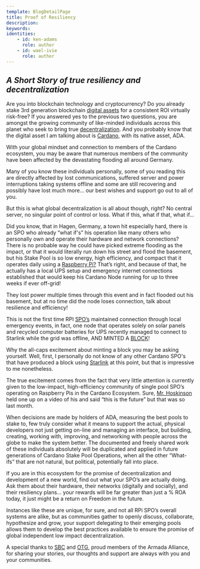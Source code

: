 ```yaml
---
template: BlogDetailPage
title: Proof of Resiliency
description: 
keywords: 
identities: 
    - id: ken-adams
      role: author
    - id: wael-ivie
      role: author
---
```


## ***A Short Story of true resiliency and decentralization***


Are you into blockchain technology and cryptocurrency? Do you already stake 3rd generation blockchain [digital assets](/en/terms/digital-asset.md) for a consistent ROI virtually risk-free? If you answered yes to the previous two questions, you are amongst the growing community of like-minded individuals across this planet who seek to bring true [decentralization](/en/terms/decentralized.md). And you probably know that the digital asset I am talking about is [Cardano](/en/terms/cardano.md), with its native asset, ADA.

With your global mindset and connection to members of the Cardano ecosystem, you may be aware that numerous members of the community have been affected by the devastating flooding all around Germany. 
<YoutubeVideo url="https://www.youtube.com/watch?v=I9RAh6urs9o" description="German Flooding 2021" />

Many of you know these individuals personally, some of you reading this are directly affected by lost communications, suffered server and power interruptions taking systems offline and some are still recovering and possibly have lost much more… our best wishes and support go out to all of you.
 
But this is what global decentralization is all about though, right? No central server, no singular point of control or loss. What if this, what if that, what if…
 
Did you know, that in Hagen, Germany, a town hit especially hard, there is an SPO who already “what if's” his operation like many others who personally own and operate their hardware and network connections? There is no probable way he could have picked extreme flooding as the impact, or that it would literally run down his street and flood the basement, but his Stake Pool is so low energy, high efficiency, and compact that it operates daily using a [Raspberry Pi?](/en/identities/raspberrypi.md) That’s right, and because of that, he actually has a local UPS setup and emergency internet connections established that would keep his Cardano Node running for up to three weeks if ever off-grid!
 
They lost power multiple times through this event and in fact flooded out his basement, but at no time did the node loses connection, talk about resilience and efficiency!
 
This is not the first time RPI [SPO’s](/en/terms/stake-pool-operator.md) maintained connection through local emergency events, in fact, one node that operates solely on solar panels and recycled computer batteries for UPS recently managed to connect to Starlink while the grid was offline, AND MINTED A [BLOCK](/en/terms/block.md)!
 
Why the all-caps excitement about minting a block you may be asking yourself. Well, first, I personally do not know of any other Cardano SPO's that have produced a block using [Starlink](/en/identities/starlink.md) at this point, but that is impressive to me nonetheless.
 
The true excitement comes from the fact that very little attention is currently given to the low-impact, high-efficiency community of single pool SPO’s operating on Raspberry Pis in the Cardano Ecosystem. Sure, [Mr. Hoskinson](/en/identities/charles-hoskinson.md) held one up on a video of his and said “this is the future” but that was so last month.
 
When decisions are made by holders of ADA, measuring the best pools to stake to, few truly consider what it means to support the actual, physical developers not just getting on-line and managing an interface, but building, creating, working with, improving, and networking with people across the globe to make the system better. The documented and freely shared work of these individuals absolutely will be duplicated and applied in future generations of Cardano Stake Pool Operations, when all the other “What-ifs” that are not natural, but political, potentially fall into place.
 
If you are in this ecosystem for the promise of decentralization and development of a new world, find out what your SPO’s are actually doing. Ask them about their hardware, their networks (digitally and socially), and their resiliency plans… your rewards will be far greater than just a % ROA today, it just might be a return on Freedom in the future.

Instances like these are unique, for sure, and not all RPi SPO’s overall systems are alike, but as communities gather to openly discuss, collaborate, hypothesize and grow, your support delegating to their emerging pools allows them to develop the best practices available to ensure the promise of global independent low impact decentralization. 
 
A special thanks to [SBC](/en/stake-pools/406a08532d2ca8dd08ea39e082dc8acdc2a3b34d0c517bd0e40af5e1.md) and [OTG](/en/stake-pools/c825168836c5bf850dec38567eb4771c2e03eea28658ff291df768ae.md), proud members of the Armada Alliance, for sharing your stories, our thoughts and support are always with you and your communities.